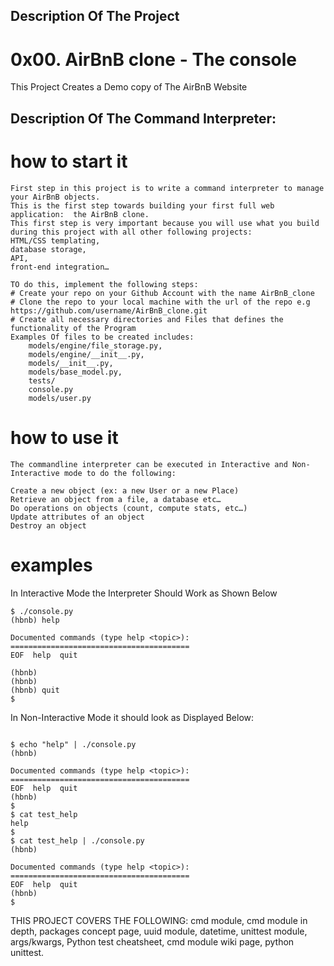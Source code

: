 ## Description Of The Project
# 0x00. AirBnB clone - The console
This Project Creates a Demo copy of The AirBnB Website 

## Description Of The Command Interpreter:
#	how to start it 
	First step in this project is to write a command interpreter to manage your AirBnB objects.
	This is the first step towards building your first full web application:  the AirBnB clone.
	This first step is very important because you will use what you build during this project with all other following projects: 
	HTML/CSS templating,
	database storage,
	API,
	front-end integration…

	TO do this, implement the following steps:
	# Create your repo on your Github Account with the name AirBnB_clone
	# Clone the repo to your local machine with the url of the repo e.g https://github.com/username/AirBnB_clone.git
	# Create all necessary directories and Files that defines the functionality of the Program
	Examples Of files to be created includes:
		models/engine/file_storage.py,
		models/engine/__init__.py,
		models/__init__.py,
		models/base_model.py,
		tests/
		console.py
		models/user.py
		

#	how to use it	
	The commandline interpreter can be executed in Interactive and Non-Interactive mode to do the following:

	Create a new object (ex: a new User or a new Place)
	Retrieve an object from a file, a database etc…
	Do operations on objects (count, compute stats, etc…)
	Update attributes of an object
	Destroy an object

#	examples

	
In Interactive Mode the Interpreter Should Work as Shown Below

```
$ ./console.py
(hbnb) help

Documented commands (type help <topic>):
========================================
EOF  help  quit

(hbnb) 
(hbnb) 
(hbnb) quit
$
```

In Non-Interactive Mode it should look as Displayed Below:

```

$ echo "help" | ./console.py
(hbnb)

Documented commands (type help <topic>):
========================================
EOF  help  quit
(hbnb) 
$
$ cat test_help
help
$
$ cat test_help | ./console.py
(hbnb)

Documented commands (type help <topic>):
========================================
EOF  help  quit
(hbnb) 
$
```
THIS PROJECT COVERS THE FOLLOWING:
cmd module,
cmd module in depth,
packages concept page,
uuid module,
datetime,
unittest module,
args/kwargs,
Python test cheatsheet,
cmd module wiki page,
python unittest.
